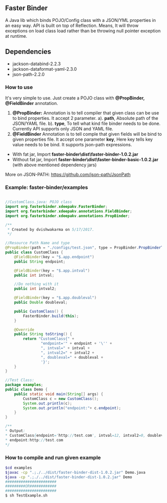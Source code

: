 ## Faster Binder

A Java lib which binds POJO/Config class with a JSON/YML properties in an easy way. API is built on top of Reflection. Means, It will throw exceptions on load class load rather than be throwing null pointer exception at runtime.

## Dependencies
* jackson-databind-2.2.3
* jackson-dataformat-yaml-2.3.0
* json-path-2.2.0

### How to use
It's very simple to use. Just create a POJO class with **@PropBinder, @FieldBinder** annotation.
1. **@PropBinder:** Annotation is to tell compiler that given class can be use to bind properties. It accept 2 parameter.
    a). **path**, Absolute path of the JSON/YAML file.
    b). **type**, To tell what kind file binder needs to be done. Currently API supports only JSON and YAML file.
2. **@FieldBinder** Annotation is to tell comple that given fields will be bind to given properties file. It accept one parameter
    **key**, Here key tells key value needs to be bind. It supports json-path expressions.
* With fat jar, Import **faster-binder\dist\faster-binder-1.0.2.jar**
* Without fat jar, Import **faster-binder\dist\faster-binder-basic-1.0.2.jar** (with above mentioned dependency jars)

More on JSON-PATH: https://github.com/json-path/JsonPath


### Example: faster-binder/examples
```java

//CustomClass.java: POJO class
import org.fasterbinder.xdeepakv.FasterBinder;
import org.fasterbinder.xdeepakv.annotations.FieldBinder;
import org.fasterbinder.xdeepakv.annotations.PropBinder;

/**
 * Created by dvishwakarma on 5/17/2017.
 */

//Resource Path Name and type
@PropBinder(path = "./configs/test.json", type = PropBinder.PropBinderType.JSON)
public class CustomClass {
    @FieldBinder(key = "$.app.endpoint")
    public String endpoint;

    @FieldBinder(key = "$.app.intval")
    public int intval;

    //Do nothing with it
    public int intval2;

    @FieldBinder(key = "$.app.doubleval")
    public Double doubleval;

    public CustomClass() {
        FasterBinder.build(this);
    }

    @Override
    public String toString() {
        return "CustomClass{" +
                "endpoint='" + endpoint + '\'' +
                ", intval=" + intval +
                ", intval2=" + intval2 +
                ", doubleval=" + doubleval +
                '}';
    }
}
```

```java
//Test Class:
package examples;
public class Demo {
    public static void main(String[] args) {
        CustomClass c = new CustomClass();
        System.out.println(c);
        System.out.println("endpoint:"+ c.endpoint);
    }
}

/**
* Output:
* CustomClass{endpoint='http://test.com', intval=12, intval2=0, doubleval=1.3}
* endpoint:http://test.com
*/
```

### How to compile and run given example

```bash
$cd examples
$javac -cp ".;./../dist/faster-binder-dist-1.0.2.jar" Demo.java
$java -cp ".;./../dist/faster-binder-dist-1.0.2.jar" Demo
#######################
#########OR############
#######################
$ sh TestExample.sh
```
